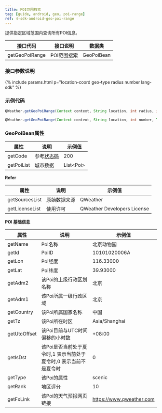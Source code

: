 ```yaml
---
title: POI范围搜索
tag: [guide, android, geo, poi-range]
ref: 4-sdk-android-geo-poi-range
---
```


提供指定区域范围内查询所有POI信息。

| 接口代码| 接口说明           | 数据类     |
| ----------- | -------------- | ---------- |
| getGeoPoiRange| POI范围搜索  | GeoPoiBean |

### 接口参数说明

{% include params.html p="location-coord geo-type radius number lang-sdk" %}

### 示例代码

```java
QWeather.getGeoPoiRange(Context context, String location, int radius, int number, Type type, Lang lang, final OnResultGeoPoiListener listener);

QWeather.getGeoPoiRange(Context context, String location, int number, Type type, Lang lang, final OnResultGeoPoiListener listener);
```

### GeoPoiBean属性

| 属性       | 说明     | 示例值          |
| ---------- | -------- | ------------- |
| getCode    | 参考[状态码](/docs/resource/status-code/)  | 200|
| getPoiList | 城市数据 | List&lt;Poi&gt; |

**Refer**

| 属性           | 说明         | 示例值             |
| -------------- | ------------ | ------------------ |
| getSourcesList | 原始数据来源 | QWeather      |
| getLicenseList | 使用许可     | QWeather Developers License |


**POI 基础信息**

| 属性         | 说明                                                              | 示例值    |
| ------------ | ----------------------------------------------------------------- | --------- |
| getName      | Poi名称                                                           | 北京动物园    |
| getId        | PoiID                                                             | 10101020006A |
| getLon       | Poi经度                                                           | 116.33000  |
| getLat       | Poi纬度                                                           | 39.93000 |
| getAdm2      | 该Poi的上级行政区划名称                                           | 北京    |
| getAdm1      | 该Poi所属一级行政区域                                             | 北京    |
| getCountry   | 该Poi所属国家名称                                                 | 中国      |
| getTz        | 该Poi所在时区                                                     | Asia/Shanghai    |
| getUtcOffset | 该Poi目前与UTC时间偏移的小时数                                    | +08:00    |
| getIsDst     | 该Poi是否当前处于夏令时,1 表示当前处于夏令时,0 表示当前不是夏令时 | 0         |
| getType      | 该Poi的属性                                                       | scenic      |
| getRank      | 地区评分                                                          | 10        |
| getFxLink    | 该Poi的天气预报网页链接                                             | https://www.qweather.com |
